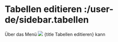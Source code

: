 # Tabellen editieren :/user-de/sidebar.tabellen

Über das Menü ![](table_view_black_24px.svg) {title Tabellen editieren} kann 
